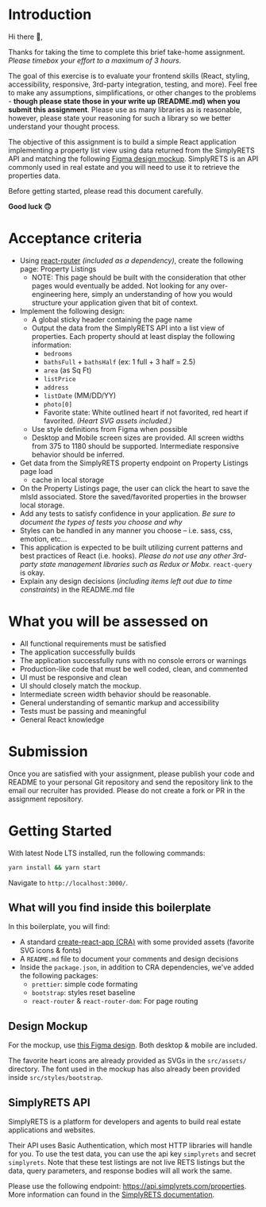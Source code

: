 # Introduction

Hi there 👋,

Thanks for taking the time to complete this brief take-home assignment. *Please
timebox your effort to a maximum of 3 hours.*

The goal of this exercise is to evaluate your frontend skills (React, styling,
accessibility, responsive, 3rd-party integration, testing, and more). Feel free
to make any assumptions, simplifications, or other changes to the problems -
**though please state those in your write up (README.md) when you submit this
assignment**. Please use as many libraries as is reasonable, however, please
state your reasoning for such a library so we better understand your thought
process.

The objective of this assignment is to build a simple React application
implementing a property list view using data returned from the SimplyRETS API
and matching the following [Figma design
mockup](https://www.figma.com/file/YZyIbis7fMsKnE2KaRlhYc/Sample-Project-Engineering?node-id=0%3A1).
SimplyRETS is an API commonly used in real estate and you will need to use it to
retrieve the properties data.

Before getting started, please read this document carefully.

**Good luck 🙃**

# Acceptance criteria

- Using [react-router](https://reactrouter.com/) *(included as a dependency)*, create the following page:
  Property Listings
  - NOTE: This page should be built with the consideration that other pages
    would eventually be added. Not looking for any over-engineering here, simply
    an understanding of how you would structure your application given that bit
    of context.
- Implement the following design:
  - A global sticky header containing the page name
  - Output the data from the SimplyRETS API into a list view of properties. Each
    property should at least display the following information: 
    - `bedrooms`
    - `bathsFull` + `bathsHalf` (ex: 1 full + 3 half = 2.5)
    - `area` (as Sq Ft)
    - `listPrice`
    - `address`
    - `listDate` (MM/DD/YY)
    - `photo[0]`
    - Favorite state: White outlined heart if not favorited, red heart if
      favorited. *(Heart SVG assets included.)*
  - Use style definitions from Figma when possible
  - Desktop and Mobile screen sizes are provided. All screen widths from 375 to
    1180 should be supported. Intermediate responsive behavior should be
    inferred.
- Get data from the SimplyRETS property endpoint on Property Listings page load
  + cache in local storage
- On the Property Listings page, the user can click the heart to save the mlsId
  associated. Store the saved/favorited properties in the browser local storage.
- Add any tests to satisfy confidence in your application. *Be sure to document
  the types of tests you choose and why*
- Styles can be handled in any manner you choose – i.e. sass, css, emotion,
  etc...
- This application is expected to be built utilizing current patterns and best
  practices of React (i.e. hooks). *Please do not use any other 3rd-party state
  management libraries such as Redux or Mobx.* `react-query` is okay.
- Explain any design decisions (*including items left out due to time
  constraints*) in the README.md file

# What you will be assessed on

- All functional requirements must be satisfied
- The application successfully builds
- The application successfully runs with no console errors or warnings
- Production-like code that must be well coded, clean, and commented 
- UI must be responsive and clean
- UI should closely match the mockup.
- Intermediate screen width behavior should be reasonable. 
- General understanding of semantic markup and accessibility
- Tests must be passing and meaningful
- General React knowledge

# Submission

Once you are satisfied with your assignment, please publish your code and README
to your personal Git repository and send the repository link to the email our recruiter has
provided. Please do not create a fork or PR in the assignment repository.

# Getting Started

With latest Node LTS installed, run the following commands:

```sh
yarn install && yarn start 
```

Navigate to `http://localhost:3000/`.

## What will you find inside this boilerplate

In this boilerplate, you will find:
- A standard [create-react-app (CRA)](https://create-react-app.dev/) with some
  provided assets (favorite SVG icons & fonts)
- A `README.md` file to document your comments and design decisions
- Inside the `package.json`, in addition to CRA dependencies, we've added the
  following packages:
    - `prettier`: simple code formating
    - `bootstrap`: styles reset baseline
    - `react-router` & `react-router-dom`: For page routing

## Design Mockup

For the mockup, use [this Figma
design](https://www.figma.com/file/YZyIbis7fMsKnE2KaRlhYc/Sample-Project-Engineering?node-id=0%3A1).
Both desktop & mobile are included.

The favorite heart icons are already provided as SVGs in the `src/assets/`
directory. The font used in the mockup has also already been provided inside
`src/styles/bootstrap`.

## SimplyRETS API

SimplyRETS is a platform for developers and agents to build real estate
applications and websites.

Their API uses Basic Authentication, which most HTTP libraries will handle for
you. To use the test data, you can use the api key `simplyrets` and secret
`simplyrets`. Note that these test listings are not live RETS listings but the
data, query parameters, and response bodies will all work the same.

Please use the following endpoint: https://api.simplyrets.com/properties. More
information can found in the [SimplyRETS
documentation](https://docs.simplyrets.com/api/index.html#/Listings/get_properties).
